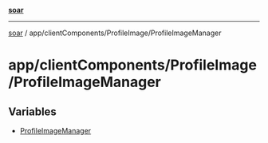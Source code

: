 [**soar**](../../../../README.md)

***

[soar](../../../../modules.md) / app/clientComponents/ProfileImage/ProfileImageManager

# app/clientComponents/ProfileImage/ProfileImageManager

## Variables

- [ProfileImageManager](variables/ProfileImageManager.md)

